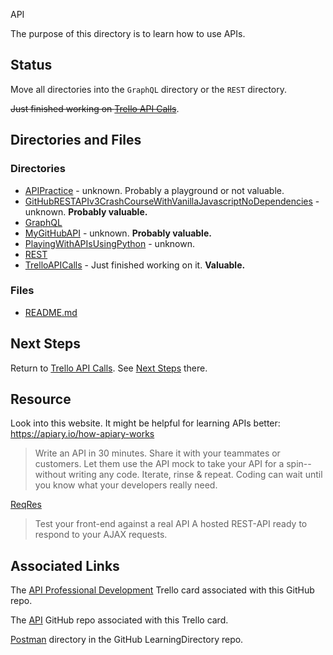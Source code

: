 API

The purpose of this directory is to learn how to use APIs.

## Status

Move all directories into the `GraphQL` directory or the `REST` directory.

~~Just finished working on [Trello API Calls](https://github.com/JamieBort/LearningDirectory/tree/master/API/TrelloAPICalls)~~. 

## Directories and Files
### Directories
* [APIPractice](https://github.com/JamieBort/LearningDirectory/tree/master/API/APIPractice) - unknown. Probably a playground or not valuable.
* [GitHubRESTAPIv3CrashCourseWithVanillaJavascriptNoDependencies](https://github.com/JamieBort/LearningDirectory/tree/master/API/GitHubRESTAPIv3CrashCourseWithVanillaJavascriptNoDependencies) - unknown. **Probably valuable.**
* [GraphQL]()
* [MyGitHubAPI](https://github.com/JamieBort/LearningDirectory/tree/master/API/MyGitHubAPI) - unknown. **Probably valuable.**
* [PlayingWithAPIsUsingPython](https://github.com/JamieBort/LearningDirectory/tree/master/API/PlayingWithAPIsUsingPython/01) - unknown.
* [REST]()
* [TrelloAPICalls](https://github.com/JamieBort/LearningDirectory/tree/master/API/TrelloAPICalls) - Just finished working on it.  **Valuable.**

### Files
* [README.md](https://github.com/JamieBort/LearningDirectory/tree/master/API)

## Next Steps
Return to [Trello API Calls](https://github.com/JamieBort/LearningDirectory/tree/master/API/TrelloAPICalls). See [Next Steps](https://github.com/JamieBort/LearningDirectory/tree/master/API/TrelloAPICalls#next-steps) there. 

## Resource
Look into this website. It might be helpful for learning APIs better: https://apiary.io/how-apiary-works
> Write an API in 30 minutes. Share it with your teammates or customers. Let them use the API mock to take your API for a spin--without writing any code. Iterate, rinse & repeat. Coding can wait until you know what your developers really need.

[ReqRes](https://reqres.in/)
>Test your front-end against a real API
>A hosted REST-API ready to respond to your AJAX requests.

## Associated Links

The [API Professional Development](https://trello.com/c/NFRSx1Q6/171-api-professional-development) Trello card associated with this GitHub repo.

The [API](https://github.com/JamieBort/LearningDirectory/tree/master/API) GitHub repo associated with this Trello card.

[Postman](https://github.com/JamieBort/LearningDirectory/tree/master/Postman) directory in the GitHub LearningDirectory repo.